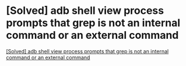 # [Solved] adb shell view process prompts that grep is not an internal command or an external command
[[Solved] adb shell view process prompts that grep is not an internal command or an external command](https://aiwithcloud.com/2022/09/15/solved_adb_shell_view_process_prompts_that_grep_is_not_an_internal_command_or_an_external_command/)